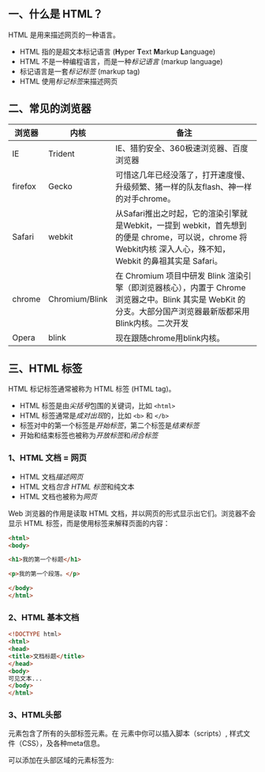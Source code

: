 ## 一、什么是 HTML？

HTML 是用来描述网页的一种语言。

- HTML 指的是超文本标记语言 (**H**yper **T**ext **M**arkup **L**anguage)
- HTML 不是一种编程语言，而是一种*标记语言* (markup language)
- 标记语言是一套*标记标签* (markup tag)
- HTML 使用*标记标签*来描述网页

## 二、常见的浏览器

| 浏览器  | 内核           | 备注                                                         |
| ------- | -------------- | ------------------------------------------------------------ |
| IE      | Trident        | IE、猎豹安全、360极速浏览器、百度浏览器                      |
| firefox | Gecko          | 可惜这几年已经没落了，打开速度慢、升级频繁、猪一样的队友flash、神一样的对手chrome。 |
| Safari  | webkit         | 从Safari推出之时起，它的渲染引擎就是Webkit，一提到 webkit，首先想到的便是 chrome，可以说，chrome 将 Webkit内核 深入人心，殊不知，Webkit 的鼻祖其实是 Safari。 |
| chrome  | Chromium/Blink | 在 Chromium 项目中研发 Blink 渲染引擎（即浏览器核心），内置于 Chrome 浏览器之中。Blink 其实是 WebKit 的分支。大部分国产浏览器最新版都采用Blink内核。二次开发 |
| Opera   | blink          | 现在跟随chrome用blink内核。                                  |

## 三、HTML 标签

HTML 标记标签通常被称为 HTML 标签 (HTML tag)。

- HTML 标签是由*尖括号*包围的关键词，比如 `<html>`
- HTML 标签通常是*成对出现*的，比如 `<b>` 和 `</b>`
- 标签对中的第一个标签是*开始标签*，第二个标签是*结束标签*
- 开始和结束标签也被称为*开放标签*和*闭合标签*

### 1、HTML 文档 = 网页

- HTML 文档*描述网页*
- HTML 文档*包含 HTML 标签*和纯文本
- HTML 文档也被称为*网页*

Web 浏览器的作用是读取 HTML 文档，并以网页的形式显示出它们。浏览器不会显示 HTML 标签，而是使用标签来解释页面的内容：

```html
<html>
<body>

<h1>我的第一个标题</h1>

<p>我的第一个段落。</p>

</body>
</html>
```



### 2、HTML 基本文档

```html
<!DOCTYPE html>
<html>
<head>
<title>文档标题</title>
</head>
<body>
可见文本...
</body>
</html>
```



### 3、HTML头部

<head> 元素包含了所有的头部标签元素。在 <head>元素中你可以插入脚本（scripts）, 样式文件（CSS），及各种meta信息。

可以添加在头部区域的元素标签为: <title>, <style>, <meta>, <link>, <script>, 和 <base>。

------

### 4、HTML <title> 元素

<title> 标签定义了不同文档的标题。

<title> 在 HTML/XHTML 文档中是必须的。

<title> 元素:

- 定义了浏览器工具栏的标题
- 当网页添加到收藏夹时，显示在收藏夹中的标题
- 显示在搜索引擎结果页面的标题

一个简单的 HTML 文档:

### 5、HTML <base> 元素

<base> 标签描述了基本的链接地址/链接目标，该标签作为HTML文档中所有的链接标签的默认链接，可以不加:

```text
<head>
<base href="http://www.runoob.com/images/" target="_blank">
</head>
```



------

### 6、HTML <link> 元素

<link> 标签定义了文档与外部资源之间的关系。

<link> 标签通常用于链接到样式表:

```text
<head>
<link rel="stylesheet" type="text/css" href="mystyle.css">
</head>
```



------

### 7、HTML <style> 元素

<style> 标签定义了HTML文档的样式文件引用地址.

在<style> 元素中你也可以直接添加样式来渲染 HTML 文档:

```css
<head>
<style type="text/css">
    body {background-color:yellow}
    p {color:blue}
</style>
</head>
```



### 8、HTML <meta> 元素

meta标签描述了一些基本的元数据。

<meta> 标签提供了元数据.元数据也不显示在页面上，但会被浏览器解析。

META 元素通常用于指定网页的描述，关键词，文件的最后修改时间，作者，和其他元数据。

元数据可以使用于浏览器（如何显示内容或重新加载页面），搜索引擎（关键词），或其他Web服务。

<meta> 一般放置于 <head> 区域

> <meta> 标签- 使用实例

为搜索引擎定义关键词:

```html
<meta name="keywords" content="HTML, CSS, XML, XHTML, JavaScript">
```



为网页定义描述内容:

```html
<meta name="description" content="好好学java的网站">
```



定义网页作者:

```html
<meta name="author" content="itnanls">
```



每30秒钟刷新当前页面:

```html
<meta http-equiv="refresh" content="30">
```



语法：

```html
方式一：
<meta charset="utf-8">

方式二：
<meta http-equiv="Content-Type" content="text/html; charset=UTF-8">
```



说明：http-equiv传送HTTP通信协议的标头。

HTML5 中默认的字符集是 UTF-8。 所有的 HTML 4 处理器都支持 UTF-8，所有的 HTML5 和 XML 处理器都支持 UTF-8 和 UTF-16。

------

### 9、HTML <script> 元素

<meta> 标签提供了元数据.元数据也不显示在页面上，但会被浏览器解析。

<script> 元素在以后的章节中会详细描述。

------

### 10、基本标签（Basic Tags）

```html
<h1>最大的标题</h1>
<h2> . . . </h2>
<h3> . . . </h3>
<h4> . . . </h4>
<h5> . . . </h5>
<h6>最小的标题</h6>
 
<p>这是一个段落。</p>
<br> （换行）
<hr> （水平线）
<!-- 这是注释 -->
```



### 11、文本格式化（Formatting）

```html
<b>粗体文本</b>
<code>计算机代码</code>
<em>强调文本</em>
<i>斜体文本</i>
<kbd>键盘输入</kbd> 
<pre>预格式化文本</pre>
<small>更小的文本</small>
<strong>重要的文本</strong>
 
<abbr> （缩写）
<address> （联系信息）
<bdo> （文字方向）
<blockquote> （从另一个源引用的部分）
<cite> （工作的名称）
<del> （删除的文本）
<ins> （插入的文本）
<sub> （下标文本）
<sup> （上标文本）
```



### 12、链接（Links）

```html
普通的链接：<a href="http://www.example.com/">链接文本</a>
图像链接： <a href="http://www.example.com/"><img src="URL" alt="替换文本"></a>
邮件链接： <a href="mailto:webmaster@example.com">发送e-mail</a>
书签：
<a id="tips">提示部分</a>
<a href="#tips">跳到提示部分</a>
```



------

### 13、图片（Images）

```text
<img loading="lazy" src="URL" alt="替换文本" height="42" width="42">
```



### 14、样式/区块（Styles/Sections）

```html
<style type="text/css">
h1 {color:red;}
p {color:blue;}
</style>
<div>文档中的块级元素</div>
<span>文档中的内联元素</span>
```



------

### 15、无序列表

```html
<ul>    
    <li>项目</li>    
    <li>项目</li> 
</ul>
```



------

### 16、有序列表

```html
<ol>    
    <li>第一项</li>    
    <li>第二项</li> 
</ol>
```



------

### 17、定义列表

```html
<dl>  
    <dt>项目 1</dt>    
    <dd>描述项目 1</dd>  
    <dt>项目 2</dt>    
    <dd>描述项目 2</dd> 
</dl>
```



### 18、表格（Tables）

```html
<table border="1">  
    <thead>
        <tr>     
            <th>表格标题</th>     
            <th>表格标题</th>   
        </tr>
    </thead>
    <tbody>
       <tr>     
         <td>表格数据</td>     
         <td>表格数据</td>   
       </tr> 
    </tbody>
</table>
```



### 19、框架（Iframe）

```html
<iframe src="https://www.itnanls.cn"></iframe>
```



### 20、表单（Forms）

```html
<form> 
    <input type="text" name="email" size="40" maxlength="50"> 
    <input type="password"> 
    <input type="checkbox" checked="checked"> 
    <input type="radio" checked="checked"> 
    <input type="submit" value="Send"> 
    <input type="reset"> <input type="hidden"> 
    
    <select> 
        <option>苹果</option> 
        <option selected="selected">香蕉</option> 
        <option>樱桃</option> 
    </select> 
    
    <textarea name="comment" rows="60" cols="20"></textarea>  
</form>
```



### 21、实体（Entities）

```html
&lt; 等同于 < 
&gt; 等同于 > 
&nbsp; 等同于空格
```



## 四、HTML5 新元素

> HTML5 新元素



自1999年以后HTML 4.01 已经改变了很多,今天，在HTML 4.01中的几个已经被废弃，这些元素在HTML5中已经被删除或重新定义。HTML5 在 2012 年已形成了稳定的版本

为了更好地处理今天的互联网应用，HTML5添加了很多新元素及功能，比如: 图形的绘制，多媒体内容，更好的页面结构，更好的

形式 处理，和几个api拖放元素，定位，包括网页 应用程序缓存，存储，网络工作者等，咱们选择一些进行学习。



> 新多媒体元素

| 标签    | 描述                         |
| :------ | :--------------------------- |
| <audio> | 定义音频内容                 |
| <video> | 定义视频（video 或者 movie） |

------

> 新的语义和结构元素

HTML5提供了新的元素来创建更好的页面结构：

| 标签     | 描述                              |
| :------- | :-------------------------------- |
| <footer> | 定义 section 或 document 的页脚。 |
| <header> | 定义了文档的头部区域              |
| <nav>    | 定义导航链接的部分。              |
| <aside>  | 定义页面的侧边栏内容。            |
| <time>   | 定义日期或时间。                  |

当然html还有很多新增的标签和特性，有兴趣可以去看看

还有html5还移除了一部分标签，这里不再赘述。

### 1、浏览器支持

![Internet Explorer](https://www.runoob.com/images/compatible_ie.gif)![Firefox](https://www.runoob.com/images/compatible_firefox.gif)![Opera](https://www.runoob.com/images/compatible_opera.gif)![Google Chrome](https://www.runoob.com/images/compatible_chrome.gif)![Safari](https://www.runoob.com/images/compatible_safari.gif)

Internet Explorer 9+, Firefox, Opera, Chrome, 和 Safari 支持 `<video>`元素.

**注意:** Internet Explorer 8 或者更早的IE版本不支持 `<video>` 元素。

------

### 2、HTML5 (视频)

如需在 HTML5 中显示视频，您所有需要的是：

> 实例

```html
<video width="320" height="240" controls>   
    <source src="movie.mp4" type="video/mp4">  您的浏览器不支持Video标签。 
</video>

<video> 与</video> 标签之间插入的内容是提供给不支持 video 元素的浏览器显示的。
<video> 元素支持多个 <source> 元素. <source> 元素可以链接不同的视频文件。浏览器将使用第一个可识别的格式：
```



同时 <video> 元素也提供了 width 和 height 属性控制视频的尺寸.如果设置的高度和宽度，所需的视频空间会在页面加载时保留。如果没有设置这些属性，浏览器不知道大小的视频，浏览器就不能再加载时保留特定的空间，页面就会根据原始视频的大小而改变。

#### （1）视频格式与浏览器的支持

当前，<video> 元素支持三种视频格式： MP4, WebM, 和 Ogg:

| 浏览器            | MP4                  | WebM | Ogg  |
| :---------------- | :------------------- | :--- | :--- |
| Internet Explorer | YES                  | NO   | NO   |
| Chrome            | YES                  | YES  | YES  |
| Firefox           | YES                  | YES  | YES  |
| Safari            | YES                  | NO   | NO   |
| Opera             | YES (从 Opera 25 起) | YES  | YES  |

- MP4 = 带有 H.264 视频编码和 AAC 音频编码的 MPEG 4 文件
- WebM = 带有 VP8 视频编码和 Vorbis 音频编码的 WebM 文件
- Ogg = 带有 Theora 视频编码和 Vorbis 音频编码的 Ogg 文件

------

#### （2）视频格式

| 格式 | MIME-type  |
| :--- | :--------- |
| MP4  | video/mp4  |
| WebM | video/webm |
| Ogg  | video/ogg  |

### 3、HTML5 Audio(音频)

------

HTML5 提供了播放音频文件的标准。

------

> 互联网上的音频

直到现在，仍然不存在一项旨在网页上播放音频的标准。

今天，大多数音频是通过插件（比如 Flash）来播放的。然而，并非所有浏览器都拥有同样的插件。

HTML5 规定了在网页上嵌入音频元素的标准，即使用 `<audio>` 元素。

------

#### （1）浏览器支持

![Internet Explorer](https://www.runoob.com/images/compatible_ie.gif)![Firefox](https://www.runoob.com/images/compatible_firefox.gif)![Opera](https://www.runoob.com/images/compatible_opera.gif)![Google Chrome](https://www.runoob.com/images/compatible_chrome.gif)![Safari](https://www.runoob.com/images/compatible_safari.gif)

Internet Explorer 9+, Firefox, Opera, Chrome, 和 Safari 都支持 `<audio> `元素.

**注意:** Internet Explorer 8 及更早IE版本不支持 `<audio>` 元素.

------

#### 2）Audio使用

如需在 HTML5 中播放音频，你需要使用以下代码：

> 实例

```html
<audio controls>   
    <source src="horse.ogg" type="audio/ogg">           <source src="horse.mp3" type="audio/mpeg"> 您的浏览器不支持 audio 元素。 
</audio>

<audio> 元素允许使用多个 <source> 元素. <source> 元素可以链接不同的音频文件，浏览器将使用第一个支持的音频文件
```



control 属性供添加播放、暂停和音量控件。

在<audio> 与</audio> 之间你需要插入浏览器不支持的`<audio>`元素的提示文本 。

#### （3）音频格式及浏览器支持

目前, <audio>元素支持三种音频格式文件: MP3, Wav, 和 Ogg:

| 浏览器               | MP3  | Wav  | Ogg  |
| :------------------- | :--- | :--- | :--- |
| Internet Explorer 9+ | YES  | NO   | NO   |
| Chrome 6+            | YES  | YES  | YES  |
| Firefox 3.6+         | YES  | YES  | YES  |
| Safari 5+            | YES  | YES  | NO   |
| Opera 10+            | YES  | YES  | YES  |

------

#### （4）音频格式的MIME类型

| Format | MIME-type  |
| :----- | :--------- |
| MP3    | audio/mpeg |
| Ogg    | audio/ogg  |
| Wav    | audio/wav  |

------

#### 5）HTML5 Audio 标签

| 标签     | 描述                                                         |
| :------- | :----------------------------------------------------------- |
| <audio>  | 定义了声音内容                                               |
| <source> | 规定了多媒体资源, 可以是多个，在 <video> 与 <audio>标签中使用 |

### 4、HTML5 新的 Input 类型

HTML5 拥有多个新的表单输入类型。这些新特性提供了更好的输入控制和验证。

本章全面介绍这些新的输入类型：

- **color**

  ```text
  选择你喜欢的颜色: <input type="color" name="favcolor">
  ```

  

- **date**

  ```text
  生日: <input type="date" name="bday">
  ```

  

- **datetime**

  ```text
  生日 (日期和时间): <input type="datetime" name="bdaytime">
  ```

  

- **datetime-local**

  ```text
  生日 (日期和时间): <input type="datetime-local" name="bdaytime">
  ```

  

- **email**

  ```text
  E-mail: <input type="email" name="email">
  ```

  

- **month**

  ```text
  生日 (月和年): <input type="month" name="bdaymonth">
  ```

  

- **number**

  ```text
  数量 ( 1 到 5 之间 ): <input type="number" name="quantity" min="1" max="5">
  ```

  

  使用下面的属性来规定对数字类型的限定：

  | 属性      | 描述                       |
  | :-------- | :------------------------- |
  | disabled  | 规定输入字段是禁用的       |
  | max       | 规定允许的最大值           |
  | maxlength | 规定输入字段的最大字符长度 |
  | min       | 规定允许的最小值           |
  | pattern   | 规定用于验证输入字段的模式 |
  | readonly  | 规定输入字段的值无法修改   |
  | required  | 规定输入字段的值是必需的   |
  | size      | 规定输入字段中的可见字符数 |
  | step      | 规定输入字段的合法数字间隔 |
  | value     | 规定输入字段的默认值       |

- **range**

  ```text
  <input type="range" name="points" min="1" max="10">
  ```

  

  请使用下面的属性来规定对数字类型的限定：

  - max - 规定允许的最大值
  - min - 规定允许的最小值
  - step - 规定合法的数字间隔
  - value - 规定默认值

- **search**

  ```text
  Search Google: <input type="search" name="googlesearch">
  ```

  

- **tel**

  ```text
  电话号码: <input type="tel" name="usrtel">
  ```

  

- **time**

  ```text
  选择时间: <input type="time" name="usr_time">
  ```

  

- **url**

  ```text
  添加您的主页: <input type="url" name="homepage">
  ```

  1

- **week**

  ```text
  选择周: <input type="week" name="week_year">
  ```

  

### 5、HTML5 新的表单属性

HTML5 的 <form> 和 <input>标签添加了几个新属性.

**<input>新属性**：

- **autocomplete**

  自动提示以前输入过的内容

- **autofocus**

  autofocus 属性是一个 boolean 属性.

  autofocus 属性规定在页面加载时，域自动地获得焦点。

  ```text
  First name:<input type="text" name="fname" autofocus>
  ```

  

- **height 与 width**

  height 和 width 属性规定用于 image 类型的 标签的图像高度和宽度。

  **注意:** height 和 width 属性只适用于 image 类型的 标签。

  ```text
  <input type="image" src="img_submit.gif" alt="Submit" width="48" height="48">
  ```

  

- **min 与 max**

  min、max 和 step 属性用于为包含数字或日期的 input 类型规定限定（约束）

  **注意:** Internet Explorer 9及更早 IE 版本，Firefox 不支持 input 标签的 max 和 min 属性。

  ```text
  <input type="number" name="quantity" min="1" max="5">
  ```

  

- **pattern (regexp)**

  pattern 属性描述了一个正则表达式用于验证 元素的值。

  ```text
  Country code: <input type="text" name="country_code" pattern="[A-Za-z]{3}" title="Three letter country code">
  ```

  

- **placeholder**

  placeholder 属性提供一种提示（hint），描述输入域所期待的值。

  简短的提示在用户输入值前会显示在输入域上

  ```text
  <input type="text" name="fname" placeholder="First name">
  ```

  

- **required**

  **注意：** Internet Explorer 9及更早 IE 版本，或 Safari 不支持 input 标签的 required 属性。

  required 属性是一个 boolean 属性.

  required 属性规定必须在提交之前填写输入域（不能为空）。

  ```text
  Username: <input type="text" name="usrname" required>
  ```

  

**<form>新属性：**

- **autocomplete**

  autocomplete 属性规定 form 或 input 域应该拥有自动完成功能。

  当用户在自动完成域中开始输入时，浏览器应该在该域中显示填写的选项。

- **novalidate**

  novalidate 属性是一个 boolean(布尔) 属性.

  novalidate 属性规定在提交表单时不应该验证 form 或 input 域。